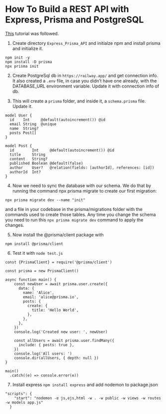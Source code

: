 # How To Build a REST API with Express, Prisma and PostgreSQL

[This](https://www.digitalocean.com/community/tutorials/how-to-build-a-rest-api-with-prisma-and-postgresql) tutorial was followed.

1. Create directory `Express_Prisma_API` and initialze npm and install prisma and initialize it.
```
npm init -y
npm install -D prisma
npx prisma init
```

2. Create PostgreSql db in `https://railway.app/` and get connection info. It also created a `.env` file, in case you didn’t have one already, with the DATABASE_URL environment variable. Update it with connection info of db.

3. This will create a `prisma` folder, and inside it, a `schema.prisma` file. Update it.
```
model User {
  id    Int     @default(autoincrement()) @id
  email String  @unique
  name  String?
  posts Post[]
}

model Post {
  id        Int     @default(autoincrement()) @id
  title     String
  content   String?
  published Boolean @default(false)
  author    User?   @relation(fields: [authorId], references: [id])
  authorId  Int?
}
```

4. Now we need to sync the database with our schema. We do that by running the command npx prisma migrate to create our first migration:
```
npx prisma migrate dev --name "init"
```
and a file in your codebase in the prisma/migrations folder with the commands used to create those tables.
Any time you change the schema you need to run this `npx prisma migrate dev` command to apply the changes.

5. Now install the @prisma/client package with
```
npm install @prisma/client
```

6. Test it with `node test.js`
```
const {PrismaClient} = require('@prisma/client')

const prisma = new PrismaClient()

async function main() {
    const newUser = await prisma.user.create({
      data: {
        name: 'Alice',
        email: 'alice@prisma.io',
        posts: {
          create: {
            title: 'Hello World',
          },
        },
      },
    })
    console.log('Created new user: ', newUser)
  
    const allUsers = await prisma.user.findMany({
      include: { posts: true },
    })
    console.log('All users: ')
    console.dir(allUsers, { depth: null })
}

main()
  .catch((e) => console.error(e))
```

7. Install express `npm install express` and add nodemon to package.json
```
"scripts": {
    "start": "nodemon -e js,ejs,html -w . -w public -w views -w routes -w models app.js"
  }
```
